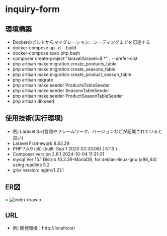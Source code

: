 # inquiry-form

## 環境構築
- Dockerのビルドからマイグレーション、シーディングまでを記述する
- docker-compose up -d --build
- docker-compose exec php bash
- composer create-project "laravel/laravel=8.*" . --prefer-dist
- php artisan make:migration create_products_table
- php artisan make:migration create_seasons_table
- php artisan make:migration create_product_season_table
- php artisan migrate
- php artisan make:seeder ProductsTableSeeder
- php artisan make:seeder SeasonsTableSeeder
- php artisan make:seeder ProductSeasonTableSeeder
- php artisan db:seed

## 使用技術(実行環境)
- 例) Laravel 8.x(言語やフレームワーク、バージョンなどが記載されていると良い)
- Laravel Framework 8.83.29
- PHP 7.4.9 (cli) (built: Sep  1 2020 02:33:08) ( NTS )
- Composer version 2.8.1 2024-10-04 11:31:01
- mysql  Ver 15.1 Distrib 10.3.39-MariaDB, for debian-linux-gnu (x86_64) using readline 5.2
- ginx version: nginx/1.21.1

## ER図
< ![index drawio](https://github.com/user-attachments/assets/f723f3ae-2d99-400c-ae34-96b3fe55330a)
>

## URL
- 例) 開発環境：http://localhost/
